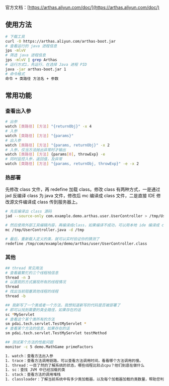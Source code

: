 官方文档：[https://arthas.aliyun.com/doc/](https://arthas.aliyun.com/doc/)

## 使用方法
```bash
# 下载工具
curl -O https://arthas.aliyun.com/arthas-boot.jar
# 查看运行的 java 进程信息
jps -mlvV
# 筛选 java 进程信息
jps -mlvV | grep Arthas
# 运行方式1，先运行，在选择 Java 进程 PID
java -jar arthas-boot.jar 1
# 命令格式
命令 + 类路径 方法名 + 参数
```

## 常用功能

### 查看出入参
```bash
# 出参
watch [类路径] [方法] "{returnObj}" -x 4
# 入参
watch [类路径] [方法] "{params}"
# 出入参
watch [类路径] [方法] "{params, returnObj}" -x 2
# 入参，仅当方法抛出异常时才输出
watch [类路径] [方法] {params[0], throwExp} -e
# 同时监控入参，返回值，及异常
watch [类路径] [方法] "{params, returnObj, throwExp}" -e -x 2
```

### 热部署
先修改 class 文件，再 redefine 加载 class。修改 class 有两种方式，一是通过 jad 反编译 class 为 java 文件，修改后 mc 编译成 class 文件，二是直接 IDE 修改源文件编译成 class 传到服务器上。

```bash
# 先反编译出 class 源码
jad --source-only com.example.demo.arthas.user.UserController > /tmp/UserController.java

# 然后使用外部工具编辑内容，再编译成class，如果编译不成功，可以用本地 ide 编译成 class 文件后，再上传替换
mc /tmp/UserController.java -d /tmp

# 最后，重新载入定义的类，就可以实时验证你的猜测了
redefine /tmp/com/example/demo/arthas/user/UserController.class
```

### 其他
```bash
## thread 常见用法
# 查看最繁忙的三个线程栈信息
thread -n 3
# 以直观的方式展现所有的线程情况
thread
# 找出当前阻塞其他线程的线程
thread -b

## 我新写了一个类或者一个方法，我想知道新写的代码是否被部署了
# 即可以找到需要的类全路径，如果存在的话
sc *MyServlet
# 查看这个某个类所有的方法
sm pdai.tech.servlet.TestMyServlet *
# 查看某个方法的信息，如果存在的话
sm pdai.tech.servlet.TestMyServlet testMethod

## 测试某个方法的性能问题
monitor -c 5 demo.MathGame primeFactors

1. watch：查看方法出入参
1. trace：查看方法调用链路，可以查看方法调用时间，看看哪个方法调用的慢。
1. thread：一目了然的了解系统的状态，哪些线程比较占cpu？他们到底在做什么
1. sc：查找 JVM 中已经加载的类
1. stack：查看方法的调用堆栈
1. classloader：了解当前系统中有多少类加载器，以及每个加载器加载的类数量，帮助您判断是否有类加载器泄露。
```